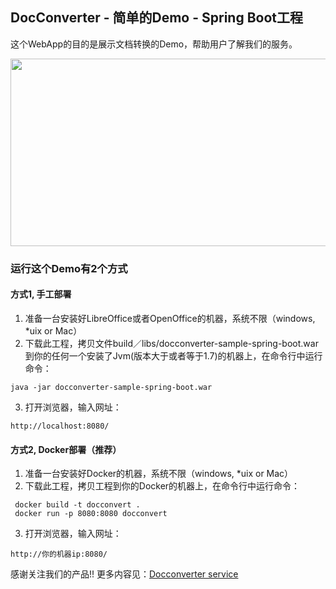 ## DocConverter - 简单的Demo - Spring Boot工程

这个WebApp的目的是展示文档转换的Demo，帮助用户了解我们的服务。

<img width="600" height="300" src="https://github.com/murphylan/docconverter-spring-boot-starter/blob/master/docconvert.png">

### 运行这个Demo有2个方式

#### 方式1, 手工部署
1. 准备一台安装好LibreOffice或者OpenOffice的机器，系统不限（windows, *uix or Mac）
2. 下载此工程，拷贝文件build／libs/docconverter-sample-spring-boot.war到你的任何一个安装了Jvm(版本大于或者等于1.7)的机器上，在命令行中运行命令：
```
java -jar docconverter-sample-spring-boot.war
```
3. 打开浏览器，输入网址： 

```
http://localhost:8080/
```

#### 方式2, Docker部署（推荐） 
1. 准备一台安装好Docker的机器，系统不限（windows, *uix or Mac）
2. 下载此工程，拷贝工程到你的Docker的机器上，在命令行中运行命令： 
```Shell
 docker build -t docconvert .
 docker run -p 8080:8080 docconvert 
```

3. 打开浏览器，输入网址： 
```
http://你的机器ip:8080/
```


感谢关注我们的产品!! 更多内容见：[Docconverter service](http://39.108.124.141/)
